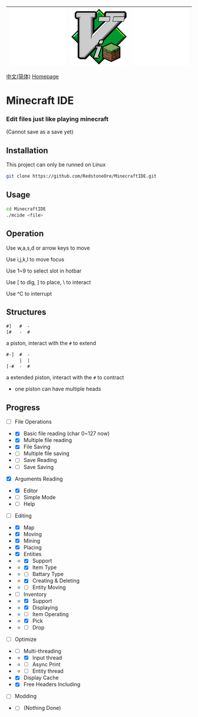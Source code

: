 |![Empty Image](docs/empty.png)|![Minecraft IDE](MinecraftIDE.png)|![Empty Image](docs/empty.png)|
|-|-|-|

[中文(简体)](docs/README.zh_cn.md) [Homepage](.)

# Minecraft IDE
### Edit files just like playing minecraft
\(Cannot save as a save yet\)

## Installation
This project can only be runned on Linux
```sh
git clone https://github.com/RedstoneOre/MinecraftIDE.git

```

## Usage
```sh
cd MinecraftIDE
./mcide <file>
```

## Operation

Use w,a,s,d or arrow keys to move

Use i,j,k,l to move focus

Use 1~9 to select slot in hotbar

Use \[ to dig, \] to place, \\ to interact

Use ^C to interrupt

## Structures

```
#]   #  -
[#   -  #
```
a piston, interact with the `#` to extend
```
#-]  #  -
     |  |
[-#  -  #
```
a extended piston, interact with the `#` to contract
+ one piston can have multiple heads

## Progress

- [ ] File Operations
- - [x] Basic file reading (char 0~127 now)
- - [x] Multiple file reading
- - [x] File Saving
- - [ ] Multiple file saving
- - [ ] Save Reading
- - [ ] Save Saving
- [x] Arguments Reading
- - [x] Editor
- - [ ] Simple Mode
- - [ ] Help
- [ ] Editing
- - [x] Map
- - [x] Moving
- - [x] Mining
- - [x] Placing
- - [x] Entities
- - - [x] Support
- - - [x] Item Type
- - - [ ] Battary Type
- - - [x] Creating & Deleting
- - - [ ] Entity Moving
- - [ ] Inventory
- - - [x] Support
- - - [x] Displaying
- - - [ ] Item Operating
- - - [x] Pick
- - - [ ] Drop
- [ ] Optimize
- - [ ] Multi-threading
- - - [x] Input thread
- - - [ ] Async Print
- - - [ ] Entity thread
- - [x] Display Cache
- - [x] Free Headers Including
- [ ] Modding
- - [ ] \(Nothing Done\)
